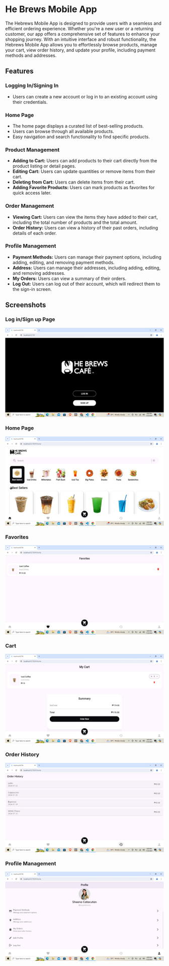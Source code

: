 # He Brews Mobile App

The Hebrews Mobile App is designed to provide users with a seamless and efficient ordering experience. Whether you're a new user or a returning customer, our app offers a comprehensive set of features to enhance your shopping journey. With an intuitive interface and robust functionality, the Hebrews Mobile App allows you to effortlessly browse products, manage your cart, view order history, and update your profile, including payment methods and addresses.

## Features

### Logging In/Signing In
- Users can create a new account or log in to an existing account using their credentials.

### Home Page
- The home page displays a curated list of best-selling products.
- Users can browse through all available products.
- Easy navigation and search functionality to find specific products.

### Product Management
- **Adding to Cart:** Users can add products to their cart directly from the product listing or detail pages.
- **Editing Cart:** Users can update quantities or remove items from their cart.
- **Deleting from Cart:** Users can delete items from their cart.
- **Adding Favorite Products:** Users can mark products as favorites for quick access later.

### Order Management
- **Viewing Cart:** Users can view the items they have added to their cart, including the total number of products and the total amount.
- **Order History:** Users can view a history of their past orders, including details of each order.

### Profile Management
- **Payment Methods:** Users can manage their payment options, including adding, editing, and removing payment methods.
- **Address:** Users can manage their addresses, including adding, editing, and removing addresses.
- **My Orders:** Users can view a summary of their orders.
- **Log Out:** Users can log out of their account, which will redirect them to the sign-in screen.

## Screenshots
### Log in/Sign up Page
![Log in](https://github.com/rdvncntdlg/HeBrewsMobileApp/raw/8e12c00344947261c0fbfe05c1d975203a58e9f6/log_in.jfif)

### Home Page
![Home Page](https://github.com/rdvncntdlg/HeBrewsMobileApp/raw/aafa67564e231d8e135a21ecf515c2be5993e4bd/home_page.jfif)

### Favorites
![Favorites](https://github.com/rdvncntdlg/HeBrewsMobileApp/raw/aafa67564e231d8e135a21ecf515c2be5993e4bd/favorites.jfif)

### Cart
![Cart](https://github.com/rdvncntdlg/HeBrewsMobileApp/raw/aafa67564e231d8e135a21ecf515c2be5993e4bd/cart.jfif)


### Order History
![Order History](https://github.com/rdvncntdlg/HeBrewsMobileApp/raw/aafa67564e231d8e135a21ecf515c2be5993e4bd/order_history.jfif)

### Profile Management
![Profile](https://github.com/rdvncntdlg/HeBrewsMobileApp/raw/aafa67564e231d8e135a21ecf515c2be5993e4bd/profile.jfif)

